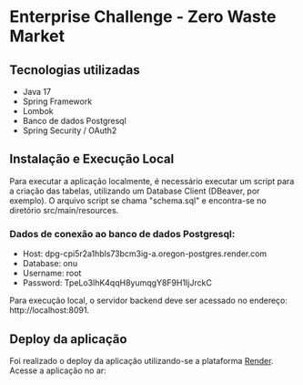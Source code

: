 # Enterprise Challenge - Zero Waste Market

## Tecnologias utilizadas

- Java 17
- Spring Framework
- Lombok
- Banco de dados Postgresql
- Spring Security / OAuth2


## Instalação e Execução Local

Para executar a aplicação localmente, é necessário executar um script para a criação das tabelas, utilizando um Database Client (DBeaver, por exemplo).
O arquivo script se chama "schema.sql" e encontra-se no diretório src/main/resources.

### Dados de conexão ao banco de dados Postgresql:

- Host: dpg-cpi5r2a1hbls73bcm3ig-a.oregon-postgres.render.com
- Database: onu
- Username: root
- Password: TpeLo3lhK4qqH8yumqgY8F9H1IjJrckC

Para execução local, o servidor backend deve ser acessado no endereço: http://localhost:8091.


## Deploy da aplicação

Foi realizado o deploy da aplicação utilizando-se a plataforma [Render](https://render.com).
Acesse a aplicação no ar: 




